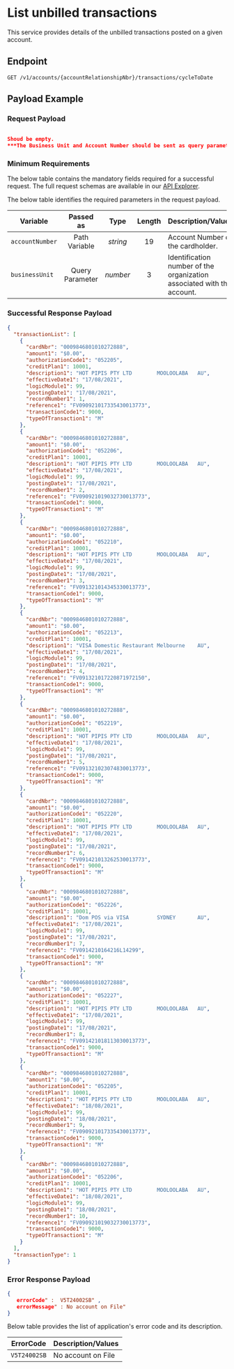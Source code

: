 # List unbilled transactions

This service provides details of the unbilled transactions posted on a given account.

## Endpoint

`GET /v1/accounts/{accountRelationshipNbr}/transactions/cycleToDate`

## Payload Example

### Request Payload

```json

Shoud be empty.
***The Business Unit and Account Number should be sent as query parameters and path variable.***

``` 

### Minimum Requirements

The below table contains the mandatory fields required for a successful request. The full request schemas are available in our [API Explorer](../api/?type=get&path=/v1/accounts/{accountRelationshipNbr}/transactions/cycleToDate).

The below table identifies the required parameters in the request payload.

| Variable | Passed as | Type | Length | Description/Values |
| -------- | :-------: | :--: | :------------: | ------------------ |
| `accountNumber` | Path Variable | *string* | 19 | Account Number of the cardholder. |
| `businessUnit` | Query Parameter | *number* | 3 | Identification number of the organization associated with the account. |

### Successful Response Payload

```json
{
  "transactionList": [
    {
      "cardNbr": "0009846801010272888",
      "amount1": "$0.00",
      "authorizationCode1": "052205",
      "creditPlan1": 10001,
      "description1": "HOT PIPIS PTY LTD        MOOLOOLABA   AU",
      "effectiveDate1": "17/08/2021",
      "logicModule1": 99,
      "postingDate1": "17/08/2021",
      "recordNumber1": 1,
      "reference1": "FV090921017335430013773",
      "transactionCode1": 9000,
      "typeOfTransaction1": "M"
    },
    {
      "cardNbr": "0009846801010272888",
      "amount1": "$0.00",
      "authorizationCode1": "052206",
      "creditPlan1": 10001,
      "description1": "HOT PIPIS PTY LTD        MOOLOOLABA   AU",
      "effectiveDate1": "17/08/2021",
      "logicModule1": 99,
      "postingDate1": "17/08/2021",
      "recordNumber1": 2,
      "reference1": "FV090921019032730013773",
      "transactionCode1": 9000,
      "typeOfTransaction1": "M"
    },
    {
      "cardNbr": "0009846801010272888",
      "amount1": "$0.00",
      "authorizationCode1": "052210",
      "creditPlan1": 10001,
      "description1": "HOT PIPIS PTY LTD        MOOLOOLABA   AU",
      "effectiveDate1": "17/08/2021",
      "logicModule1": 99,
      "postingDate1": "17/08/2021",
      "recordNumber1": 3,
      "reference1": "FV091321014345330013773",
      "transactionCode1": 9000,
      "typeOfTransaction1": "M"
    },
    {
      "cardNbr": "0009846801010272888",
      "amount1": "$0.00",
      "authorizationCode1": "052213",
      "creditPlan1": 10001,
      "description1": "VISA Domestic Restaurant Melbourne    AU",
      "effectiveDate1": "17/08/2021",
      "logicModule1": 99,
      "postingDate1": "17/08/2021",
      "recordNumber1": 4,
      "reference1": "FV091321017220871972150",
      "transactionCode1": 9000,
      "typeOfTransaction1": "M"
    },
    {
      "cardNbr": "0009846801010272888",
      "amount1": "$0.00",
      "authorizationCode1": "052219",
      "creditPlan1": 10001,
      "description1": "HOT PIPIS PTY LTD        MOOLOOLABA   AU",
      "effectiveDate1": "17/08/2021",
      "logicModule1": 99,
      "postingDate1": "17/08/2021",
      "recordNumber1": 5,
      "reference1": "FV091321023074830013773",
      "transactionCode1": 9000,
      "typeOfTransaction1": "M"
    },
    {
      "cardNbr": "0009846801010272888",
      "amount1": "$0.00",
      "authorizationCode1": "052220",
      "creditPlan1": 10001,
      "description1": "HOT PIPIS PTY LTD        MOOLOOLABA   AU",
      "effectiveDate1": "17/08/2021",
      "logicModule1": 99,
      "postingDate1": "17/08/2021",
      "recordNumber1": 6,
      "reference1": "FV091421013262530013773",
      "transactionCode1": 9000,
      "typeOfTransaction1": "M"
    },
    {
      "cardNbr": "0009846801010272888",
      "amount1": "$0.00",
      "authorizationCode1": "052226",
      "creditPlan1": 10001,
      "description1": "Dom POS via VISA         SYDNEY       AU",
      "effectiveDate1": "17/08/2021",
      "logicModule1": 99,
      "postingDate1": "17/08/2021",
      "recordNumber1": 7,
      "reference1": "FV0914210164216L14299",
      "transactionCode1": 9000,
      "typeOfTransaction1": "M"
    },
    {
      "cardNbr": "0009846801010272888",
      "amount1": "$0.00",
      "authorizationCode1": "052227",
      "creditPlan1": 10001,
      "description1": "HOT PIPIS PTY LTD        MOOLOOLABA   AU",
      "effectiveDate1": "17/08/2021",
      "logicModule1": 99,
      "postingDate1": "17/08/2021",
      "recordNumber1": 8,
      "reference1": "FV091421018113030013773",
      "transactionCode1": 9000,
      "typeOfTransaction1": "M"
    },
    {
      "cardNbr": "0009846801010272888",
      "amount1": "$0.00",
      "authorizationCode1": "052205",
      "creditPlan1": 10001,
      "description1": "HOT PIPIS PTY LTD        MOOLOOLABA   AU",
      "effectiveDate1": "18/08/2021",
      "logicModule1": 99,
      "postingDate1": "18/08/2021",
      "recordNumber1": 9,
      "reference1": "FV090921017335430013773",
      "transactionCode1": 9000,
      "typeOfTransaction1": "M"
    },
    {
      "cardNbr": "0009846801010272888",
      "amount1": "$0.00",
      "authorizationCode1": "052206",
      "creditPlan1": 10001,
      "description1": "HOT PIPIS PTY LTD        MOOLOOLABA   AU",
      "effectiveDate1": "18/08/2021",
      "logicModule1": 99,
      "postingDate1": "18/08/2021",
      "recordNumber1": 10,
      "reference1": "FV090921019032730013773",
      "transactionCode1": 9000,
      "typeOfTransaction1": "M"
    }
  ],
  "transactionType": 1
}
```
### Error Response Payload

```json
{
   errorCode" :  V5T24002SB" ,
   errorMessage" : No account on File"   
}
```

Below table provides the list of application's error code and its description.

| ErrorCode |  Description/Values |
| --------  | ------------------ |
| `V5T24002SB` | No account on File |

